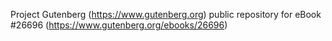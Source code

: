 Project Gutenberg (https://www.gutenberg.org) public repository for eBook #26696 (https://www.gutenberg.org/ebooks/26696)
